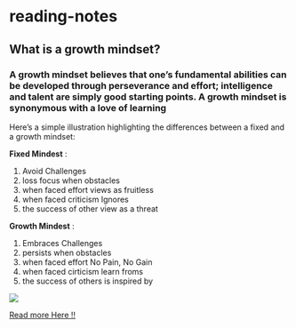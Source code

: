 # reading-notes
## What is a growth mindset?
### A growth mindset believes that one’s fundamental abilities can be developed through perseverance and effort; intelligence and talent are simply good starting points. A growth mindset is synonymous with a love of learning
Here’s a simple illustration highlighting the differences between a fixed and a growth mindset:

__Fixed Mindest__ : 
 
1. Avoid Challenges 
1. loss focus when obstacles 
1. when faced effort views as fruitless
1. when faced criticism Ignores 
 1. the success of other view as a threat 
 
 __Growth Mindest__ :
 
 1. Embraces Challenges 
 1. persists when obstacles 
 1. when faced effort No Pain, No Gain 
 1. when faced cirticism learn froms 
 1. the success of others is inspired by 
 
 
![](https://www.piperandgold.com/sites/default/files/pg.blogpostheadercassie.5.1.19-01.png)

 [ Read more Here !!](https://www.atlassian.com/blog/inside-atlassian/growth-mindset)
